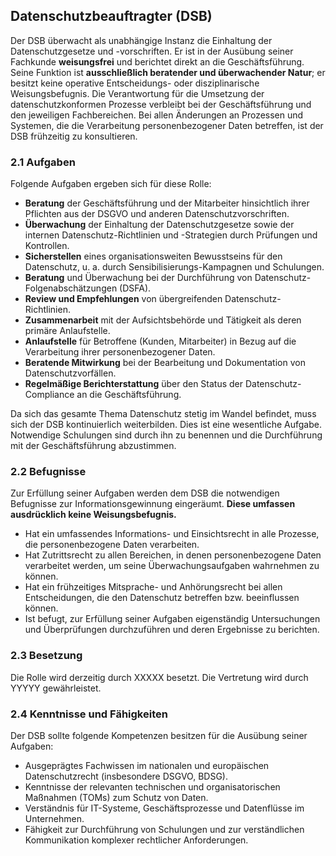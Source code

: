 
## Datenschutzbeauftragter (DSB)

Der DSB überwacht als unabhängige Instanz die Einhaltung der Datenschutzgesetze und -vorschriften. Er ist in der Ausübung seiner Fachkunde **weisungsfrei** und berichtet direkt an die Geschäftsführung. Seine Funktion ist **ausschließlich beratender und überwachender Natur**; er besitzt keine operative Entscheidungs- oder disziplinarische Weisungsbefugnis. Die Verantwortung für die Umsetzung der datenschutzkonformen Prozesse verbleibt bei der Geschäftsführung und den jeweiligen Fachbereichen. Bei allen Änderungen an Prozessen und Systemen, die die Verarbeitung personenbezogener Daten betreffen, ist der DSB frühzeitig zu konsultieren.

### 2.1 Aufgaben

Folgende Aufgaben ergeben sich für diese Rolle:

- **Beratung** der Geschäftsführung und der Mitarbeiter hinsichtlich ihrer Pflichten aus der DSGVO und anderen Datenschutzvorschriften.
- **Überwachung** der Einhaltung der Datenschutzgesetze sowie der internen Datenschutz-Richtlinien und -Strategien durch Prüfungen und Kontrollen.
- **Sicherstellen** eines organisationsweiten Bewusstseins für den Datenschutz, u. a. durch Sensibilisierungs-Kampagnen und Schulungen.
- **Beratung** und Überwachung bei der Durchführung von Datenschutz-Folgenabschätzungen (DSFA).
- **Review und Empfehlungen** von übergreifenden Datenschutz-Richtlinien.
- **Zusammenarbeit** mit der Aufsichtsbehörde und Tätigkeit als deren primäre Anlaufstelle.
- **Anlaufstelle** für Betroffene (Kunden, Mitarbeiter) in Bezug auf die Verarbeitung ihrer personenbezogener Daten.
- **Beratende Mitwirkung** bei der Bearbeitung und Dokumentation von Datenschutzvorfällen.
- **Regelmäßige Berichterstattung** über den Status der Datenschutz-Compliance an die Geschäftsführung.

Da sich das gesamte Thema Datenschutz stetig im Wandel befindet, muss sich der DSB kontinuierlich weiterbilden. Dies ist eine wesentliche Aufgabe. Notwendige Schulungen sind durch ihn zu benennen und die Durchführung mit der Geschäftsführung abzustimmen.

### 2.2 Befugnisse

Zur Erfüllung seiner Aufgaben werden dem DSB die notwendigen Befugnisse zur Informationsgewinnung eingeräumt. **Diese umfassen ausdrücklich keine Weisungsbefugnis.**
- Hat ein umfassendes Informations- und Einsichtsrecht in alle Prozesse, die personenbezogene Daten verarbeiten.
- Hat Zutrittsrecht zu allen Bereichen, in denen personenbezogene Daten verarbeitet werden, um seine Überwachungsaufgaben wahrnehmen zu können.
- Hat ein frühzeitiges Mitsprache- und Anhörungsrecht bei allen Entscheidungen, die den Datenschutz betreffen bzw. beeinflussen können.
- Ist befugt, zur Erfüllung seiner Aufgaben eigenständig Untersuchungen und Überprüfungen durchzuführen und deren Ergebnisse zu berichten.
### 2.3 Besetzung

Die Rolle wird derzeitig durch XXXXX besetzt. Die Vertretung wird durch YYYYY gewährleistet.

### 2.4 Kenntnisse und Fähigkeiten

Der DSB sollte folgende Kompetenzen besitzen für die Ausübung seiner Aufgaben:

- Ausgeprägtes Fachwissen im nationalen und europäischen Datenschutzrecht (insbesondere DSGVO, BDSG).
- Kenntnisse der relevanten technischen und organisatorischen Maßnahmen (TOMs) zum Schutz von Daten.
- Verständnis für IT-Systeme, Geschäftsprozesse und Datenflüsse im Unternehmen.
- Fähigkeit zur Durchführung von Schulungen und zur verständlichen Kommunikation komplexer rechtlicher Anforderungen.